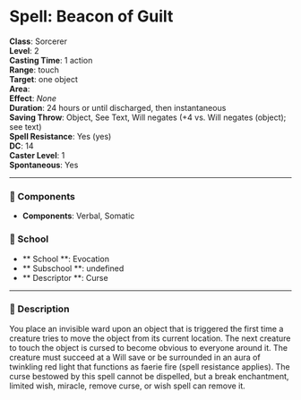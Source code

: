 
# Spell: Beacon of Guilt
**Class**: Sorcerer  
**Level**: 2  
**Casting Time**: 1 action  
**Range**: touch  
**Target**: one object  
**Area**:   
**Effect**: _None_  
**Duration**: 24 hours or until discharged, then instantaneous  
**Saving Throw**: Object, See Text, Will negates (+4 vs. Will negates (object); see text)  
**Spell Resistance**: Yes (yes)  
**DC**: 14  
**Caster Level**: 1  
**Spontaneous**: Yes

---

### 🔮 Components
- **Components**: Verbal, Somatic

### 🏫 School
- ** School **: Evocation
- ** Subschool **: undefined
- ** Descriptor **: Curse
---

### 📜 Description
You place an invisible ward upon an object that is triggered the first time a creature tries to move the object from its current location. The next creature to touch the object is cursed to become obvious to everyone around it. The creature must succeed at a Will save or be surrounded in an aura of twinkling red light that functions as faerie fire (spell resistance applies). The curse bestowed by this spell cannot be dispelled, but a break enchantment, limited wish, miracle, remove curse, or wish spell can remove it.
